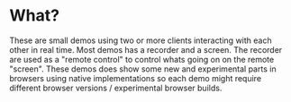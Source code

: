 # What?

These are small demos using two or more clients interacting with each other in real time. Most demos has a recorder
and a screen. The recorder are used as a "remote control" to control whats going on on the remote "screen".
These demos does show some new and experimental parts in browsers using native implementations so each demo might
require different browser versions / experimental browser builds.